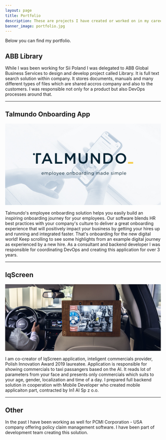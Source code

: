 ```yaml
---
layout: page
title: Portfolio
description: These are projects I have created or worked on in my career.
banner_image: portfolio.jpg
---
```



Below you can find my portfolio.

## ABB Library

While I was been working for Sii Poland I was delegated to ABB Global Business Services to design and develop project called Library. It is full text search solution within company. It stores documents, manuals and many different types of files which are shared accros company and also to the customers. I was responsible not only for a product but also DevOps processes around that.

---

## Talmundo Onboarding App

![talmundo](/images/talmundo.jpg)

Talmundo's employee onboarding solution helps you easily build an inspiring onboarding journey for your employees.
Our software blends HR best practices with your company's culture to deliver a great onboarding experience that will positively impact your business by getting your hires up and running and integrated faster. That's onboarding for the new digital world!
Keep scrolling to see some highlights from an example digital journey as experienced by a new hire. 
As a consultant and backend developer I was responsible for coordinating DevOps and creating this application for over 3 years.

---

## IqScreen

![iqscreen](/images/iq.jpg)

I am co-creator of IqScreen application, inteligent commercials provider, Polish Innovation Award 2019 laureatee. Application is responsible for showing commercials to taxi passangers based on the AI. It reads lot of parameters from your face and presents only commercials which suits to your age, gender, localization and time of a day. I prepared full backend solution in cooperation with Mobile Developer who created mobile applicaiton part, contracted by In1 AI Sp z o.o.

---

## Other

In the past I have been working as well for PCMI Corporation - USA company offering policy claim management software. I have been part of development team creating this solution.